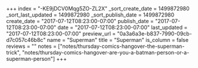 +++
index = "-KE9jDCV0Mqg5ZO-ZL2X"
_sort_create_date = 1499872980
_sort_last_updated = 1499872980
_sort_publish_date = 1499872980
create_date = "2017-07-12T08:23:00-07:00"
publish_date = "2017-07-12T08:23:00-07:00"
date = "2017-07-12T08:23:00-07:00"
last_updated = "2017-07-12T08:23:00-07:00"
preview_url = "0a3a6a3e-b837-7990-09cb-d7c057c46b8c"
name = "Superman"
title = "Superman"
is_column = false
reviews = ""
notes = ["notes/thursday-comics-hangover-the-superman-trick", "notes/thursday-comics-hangover-are-you-a-batman-person-or-a-superman-person"]
+++

